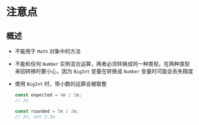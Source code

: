 # 注意点

## 概述

+ 不能用于 `Math` 对象中的方法

+ 不能和任何 `Number` 实例混合运算，两者必须转换成同一种类型。在两种类型来回转换时要小心，因为 `BigInt` 变量在转换成 `Number` 变量时可能会丢失精度

+ 使用 `BigInt` 时，带小数的运算会被取整

    ```js
    const expected = 4n / 2n;
    // 2n

    const rounded = 5n / 2n;
    // 2n, not 2.5n
    ```
